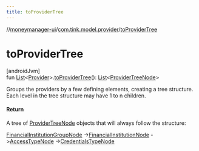 ```yaml
---
title: toProviderTree
---
```

//[moneymanager-ui](../../index.html)/[com.tink.model.provider](index.html)/[toProviderTree](to-provider-tree.html)



# toProviderTree



[androidJvm]\
fun [List](https://kotlinlang.org/api/latest/jvm/stdlib/kotlin.collections/-list/index.html)&lt;[Provider](-provider/index.html)&gt;.[toProviderTree](to-provider-tree.html)(): [List](https://kotlinlang.org/api/latest/jvm/stdlib/kotlin.collections/-list/index.html)&lt;[ProviderTreeNode](-provider-tree-node/index.html)&gt;



Groups the providers by a few defining elements, creating a tree structure. Each level in the tree structure may have 1 to n children.



#### Return



A tree of [ProviderTreeNode](-provider-tree-node/index.html) objects that will always follow the structure:



[FinancialInstitutionGroupNode](-provider-tree-node/-financial-institution-group-node/index.html) ->[FinancialInstitutionNode](-provider-tree-node/-financial-institution-node/index.html) ->[AccessTypeNode](-provider-tree-node/-access-type-node/index.html) ->[CredentialsTypeNode](-provider-tree-node/-credentials-type-node/index.html)




